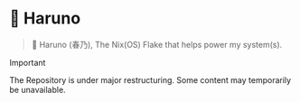 # 🌸 Haruno

> 🌸 Haruno (春乃), The Nix(OS) Flake that helps power my system(s).

> [!IMPORTANT]
> The Repository is under major restructuring. Some content may temporarily be unavailable.
